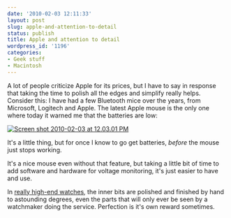 ```yaml
---
date: '2010-02-03 12:11:33'
layout: post
slug: apple-and-attention-to-detail
status: publish
title: Apple and attention to detail
wordpress_id: '1196'
categories:
- Geek stuff
- Macintosh
---
```


A lot of people criticize Apple for its prices, but I have to say in response that taking the time to polish all the edges and simplify really helps. Consider this: I have had a few Bluetooth mice over the years, from Microsoft, Logitech and Apple. The latest Apple mouse is the only one where today it warned me that the batteries are low:

[![Screen shot 2010-02-03 at 12.03.01 PM](http://fnord.phfactor.net/wp-content/uploads/2010/02/Screen-shot-2010-02-03-at-12.03.01-PM.png)](http://fnord.phfactor.net/wp-content/uploads/2010/02/Screen-shot-2010-02-03-at-12.03.01-PM.png)

It's a little thing, but for once I know to go get batteries, _before_ the mouse just stops working.

It's a nice mouse even without that feature, but taking a little bit of time to add software and hardware for voltage monitoring, it's just easier to have and use.

In [really high-end watches](http://ninanet.net/watches/others08/Mediums/mdufour.html), the inner bits are polished and finished by hand to astounding degrees, even the parts that will only ever be seen by a watchmaker doing the service. Perfection is it's own reward sometimes.
